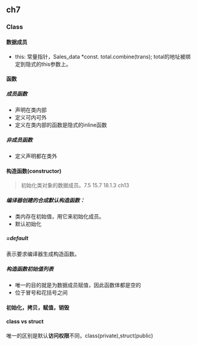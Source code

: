 ## ch7

### Class

#### 数据成员
- this: 常量指针，Sales_data *const. total.combine(trans); total的地址被绑定到隐式的this参数上。

#### 函数
##### 成员函数
- 声明在类内部
- 定义可内可外
- 定义在类内部的函数是隐式的inline函数

##### 非成员函数
- 定义声明都在类外


#### 构造函数(constructor)
> 初始化类对象的数据成员。7.5 15.7 18.1.3 ch13
##### 编译器创建的合成默认构造函数：
- 类内存在初始值，用它来初始化成员。
- 默认初始化

##### =default
表示要求编译器生成构造函数。

##### 构造函数初始值列表
- 唯一的目的就是为数据成员赋值，因此函数体都是空的
- 位于冒号和花括号之间
#### 初始化，拷贝，赋值，销毁

#### class vs struct
唯一的区别是默认**访问权限**不同，class(private),struct(public)

